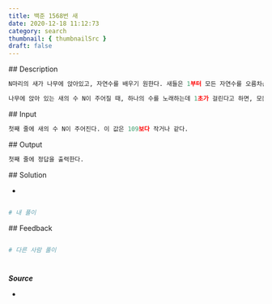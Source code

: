 ```yaml
---
title: 백준 1568번 새
date: 2020-12-18 11:12:73
category: search
thumbnail: { thumbnailSrc }
draft: false
---
```


## Description

```py
N마리의 새가 나무에 앉아있고, 자연수를 배우기 원한다. 새들은 1부터 모든 자연수를 오름차순으로 노래한다. 어떤 숫자 K를 노래할 때, K마리의 새가 나무에서 하늘을 향해 날아간다. 만약, 현재 나무에 앉아있는 새의 수가 지금 불러야 하는 수 보다 작을 때는, 1부터 게임을 다시 시작한다.

나무에 앉아 있는 새의 수 N이 주어질 때, 하나의 수를 노래하는데 1초가 걸린다고 하면, 모든 새가 날아가기까지 총 몇 초가 걸리는지 출력하는 프로그램을 작성하시오.
```

## Input

```py
첫째 줄에 새의 수 N이 주어진다. 이 값은 109보다 작거나 같다.
```

## Output

```py
첫째 줄에 정답을 출력한다.
```

## Solution

-

```python

# 내 풀이


```

## Feedback

```python

# 다른 사람 풀이


```

#

**_Source_**

-
